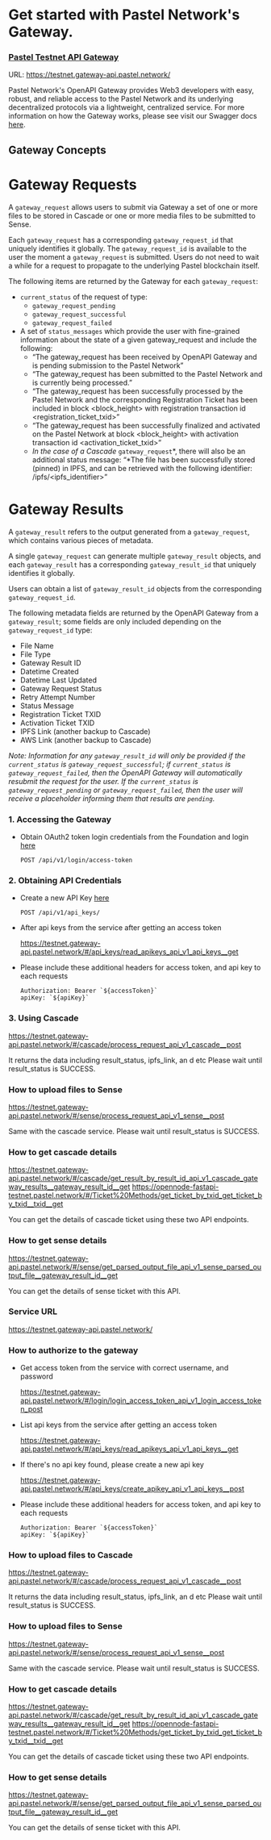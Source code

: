 # Get started with Pastel Network's Gateway.

### [Pastel Testnet API Gateway](https://testnet.gateway-api.pastel.network/)

URL: https://testnet.gateway-api.pastel.network/

Pastel Network's OpenAPI Gateway provides Web3 developers with easy, robust, and reliable access to the Pastel Network and its underlying decentralized protocols via a lightweight, centralized service. For more information on how the Gateway works, please see visit our Swagger docs [here](https://testnet.gateway-api.pastel.network/).

## Gateway Concepts

# Gateway Requests
A `gateway_request` allows users to submit via Gateway a set of one or more files to be stored in Cascade or one or more media files to be submitted to Sense.

Each `gateway_request` has a corresponding `gateway_request_id` that uniquely identifies it globally. The `gateway_request_id` is available to the user the moment a `gateway_request` is submitted. Users do not need to wait a while for a request to propagate to the underlying Pastel blockchain itself.

The following items are returned by the Gateway for each `gateway_request`:

- `current_status` of the request of type:
    - `gateway_request_pending`
    - `gateway_request_successful`
    - `gateway_request_failed`
- A set of `status_messages` which provide the user with fine-grained information about the state of a given gateway_request and include the following:
    - “The gateway_request has been received by OpenAPI Gateway and is pending submission to the Pastel Network”
    - “The gateway_request has been submitted to the Pastel Network and is currently being processed.”
    - “The gateway_request has been successfully processed by the Pastel Network and the corresponding Registration Ticket has been included in block <block_height> with registration transaction id <registration_ticket_txid>”
    - “The gateway_request has been successfully finalized and activated on the Pastel Network at block <block_height> with activation transaction id <activation_ticket_txid>”
    - *In the case of a Cascade* `gateway_request`*, there will also be an additional status message: “*The file has been successfully stored (pinned) in IPFS, and can be retrieved with the following identifier: /ipfs/<ipfs_identifier>”

# Gateway Results
A `gateway_result` refers to the output generated from a `gateway_request`, which contains various pieces of metadata. 

A single `gateway_request` can generate multiple `gateway_result` objects, and each `gateway_result` has a corresponding `gateway_result_id` that uniquely identifies it globally. 

Users can obtain a list of `gateway_result_id` objects from the corresponding `gateway_request_id`.

The following metadata fields are returned by the OpenAPI Gateway from a `gateway_result`; some fields are only included depending on the `gateway_request_id` type:

- File Name
- File Type
- Gateway Result ID
- Datetime Created
- Datetime Last Updated
- Gateway Request Status
- Retry Attempt Number
- Status Message
- Registration Ticket TXID
- Activation Ticket TXID
- IPFS Link (another backup to Cascade)
- AWS Link (another backup to Cascade)

*Note: Information for any `gateway_result_id` will only be provided if the `current_status` is `gateway_request_successful`; if `current_status` is `gateway_request_failed`, then the OpenAPI Gateway will automatically resubmit the request for the user. If the `current_status` is `gateway_request_pending` or  `gateway_request_failed`, then the user will receive a placeholder informing them that results are `pending`.*

### 1. Accessing the Gateway

- Obtain OAuth2 token login credentials from the Foundation and login [here](https://testnet.gateway-api.pastel.network/#/login/login_access_token_api_v1_login_access_token_post) 

  ```
  POST /api/v1/login/access-token
  ```
  
### 2. Obtaining API Credentials

- Create a new API Key [here](https://testnet.gateway-api.pastel.network/#/api_keys/create_apikey_api_v1_api_keys__post)

  ```
  POST /api/v1/api_keys/
  ```

- After api keys from the service after getting an access token

  https://testnet.gateway-api.pastel.network/#/api_keys/read_apikeys_api_v1_api_keys__get


- Please include these additional headers for access token, and api key to each requests

  ```
  Authorization: Bearer `${accessToken}`
  apiKey: `${apiKey}`
  ```

### 3. Using Cascade 



https://testnet.gateway-api.pastel.network/#/cascade/process_request_api_v1_cascade__post

It returns the data including result_status, ipfs_link, an d etc
Please wait until result_status is SUCCESS.

### How to upload files to Sense

https://testnet.gateway-api.pastel.network/#/sense/process_request_api_v1_sense__post

Same with the cascade service. Please wait until result_status is SUCCESS.

### How to get cascade details

https://testnet.gateway-api.pastel.network/#/cascade/get_result_by_result_id_api_v1_cascade_gateway_results__gateway_result_id__get
https://opennode-fastapi-testnet.pastel.network/#/Ticket%20Methods/get_ticket_by_txid_get_ticket_by_txid__txid__get

You can get the details of cascade ticket using these two API endpoints.

### How to get sense details

https://testnet.gateway-api.pastel.network/#/sense/get_parsed_output_file_api_v1_sense_parsed_output_file__gateway_result_id__get

You can get the details of sense ticket with this API.

### Service URL

https://testnet.gateway-api.pastel.network/

### How to authorize to the gateway

- Get access token from the service with correct username, and password

  https://testnet.gateway-api.pastel.network/#/login/login_access_token_api_v1_login_access_token_post

- List api keys from the service after getting an access token

  https://testnet.gateway-api.pastel.network/#/api_keys/read_apikeys_api_v1_api_keys__get

- If there's no api key found, please create a new api key

  https://testnet.gateway-api.pastel.network/#/api_keys/create_apikey_api_v1_api_keys__post

- Please include these additional headers for access token, and api key to each requests

  ```
  Authorization: Bearer `${accessToken}`
  apiKey: `${apiKey}`
  ```

### How to upload files to Cascade

https://testnet.gateway-api.pastel.network/#/cascade/process_request_api_v1_cascade__post

It returns the data including result_status, ipfs_link, an d etc
Please wait until result_status is SUCCESS.

### How to upload files to Sense

https://testnet.gateway-api.pastel.network/#/sense/process_request_api_v1_sense__post

Same with the cascade service. Please wait until result_status is SUCCESS.

### How to get cascade details

https://testnet.gateway-api.pastel.network/#/cascade/get_result_by_result_id_api_v1_cascade_gateway_results__gateway_result_id__get
https://opennode-fastapi-testnet.pastel.network/#/Ticket%20Methods/get_ticket_by_txid_get_ticket_by_txid__txid__get

You can get the details of cascade ticket using these two API endpoints.

### How to get sense details

https://testnet.gateway-api.pastel.network/#/sense/get_parsed_output_file_api_v1_sense_parsed_output_file__gateway_result_id__get

You can get the details of sense ticket with this API.
